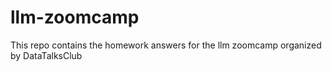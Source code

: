 # llm-zoomcamp
This repo contains the homework answers for the llm zoomcamp organized by DataTalksClub
